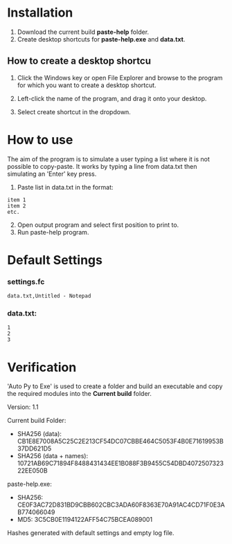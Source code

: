 # Installation
1. Download the current build __paste-help__ folder.
2. Create desktop shortcuts for __paste-help.exe__ and __data.txt__.


## How to create a desktop shortcu
1. Click the Windows key or open File Explorer and browse to the program for which you want to create a desktop shortcut.

2. Left-click the name of the program, and drag it onto your desktop.

3. Select create shortcut in the dropdown.


# How to use
The aim of the program is to simulate a user typing a list where it is not possible to copy-paste. It works by typing a line from data.txt then simulating an 'Enter' key press. 

1. Paste list in data.txt in the format:
```
item 1
item 2
etc.
```


2. Open output program and select first position to print to.
3. Run paste-help program.

# Default Settings
### settings.fc
    data.txt,Untitled - Notepad
### data.txt:
    1
    2
    3


# Verification
'Auto Py to Exe' is used to create a folder and build an executable and copy the required modules into the __Current build__ folder.

Version: 1.1

Current build Folder:
* SHA256 (data): CB1E8E7008A5C25C2E213CF54DC07CBBE464C5053F4B0E71619953B37DD621D5
* SHA256 (data + names): 10721AB69C71894F8488431434EE1B088F3B9455C54DBD407250732322EE050B

paste-help.exe:
* SHA256: CE0F3AC72D831BD9CBB602CBC3ADA60F8363E70A91AC4CD71F0E3AB774066049
* MD5: 3C5CB0E1194122AFF54C75BCEA089001

Hashes generated with default settings and empty log file.